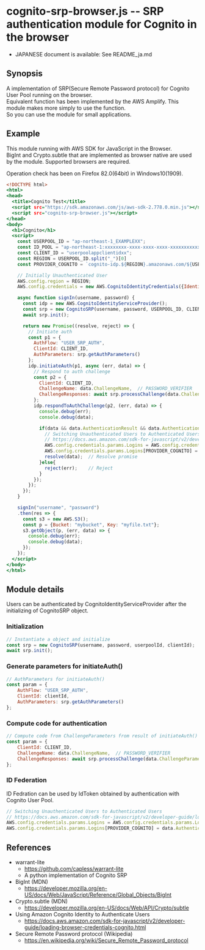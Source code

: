 ﻿# cognito-srp-browser.js -- SRP authentication module for Cognito in the browser

- JAPANESE document is available: See README_ja.md

## Synopsis
A implementation of SRP(Secure Remote Password protocol) for Cognito User Pool running on the browser.  
Equivalent function has been implemented by the AWS Amplify. This module makes more simply to use the function.  
So you can use the module for small applications.

## Example
This module running with AWS SDK for JavaScript in the Browser.  
BigInt and Crypto.subtle that are implemented as browser native are used by the module. Supported browsers are required.

Operation check has been on Firefox 82.0(64bit) in Windows10(1909).

```HTML:signin.html
<!DOCTYPE html>
<html>
<head>
  <title>Cognito Test</title>
  <script src="https://sdk.amazonaws.com/js/aws-sdk-2.778.0.min.js"></script>
  <script src="cognito-srp-browser.js"></script>
</head>
<body>
  <h1>Cognito</h1>
  <script>
    const USERPOOL_ID = "ap-northeast-1_EXAMPLEXX";
    const ID_POOL = "ap-northeast-1:xxxxxxxx-xxxx-xxxx-xxxx-xxxxxxxxxxxx";
    const CLIENT_ID = "userpoolappclientidxx";
    const REGION = USERPOOL_ID.split("_")[0]
    const PROVIDER_COGNITO = `cognito-idp.${REGION}.amazonaws.com/${USERPOOL_ID}`;

    // Initially Unauthenticated User
    AWS.config.region = REGION;
    AWS.config.credentials = new AWS.CognitoIdentityCredentials({IdentityPoolId: ID_POOL});

    async function signIn(username, password) {
      const idp = new AWS.CognitoIdentityServiceProvider();
      const srp = new CognitoSRP(username, password, USERPOOL_ID, CLIENT_ID);
      await srp.init();

      return new Promise((resolve, reject) => {
        // Initiate auth
        const p1 = {
          AuthFlow: "USER_SRP_AUTH",
          ClientId: CLIENT_ID,
          AuthParameters: srp.getAuthParameters()
        };
        idp.initiateAuth(p1, async (err, data) => {
          // Respond to auth challenge
          const p2 = {
            ClientId: CLIENT_ID,
            ChallengeName: data.ChallengeName,  // PASSWORD_VERIFIER
            ChallengeResponses: await srp.processChallenge(data.ChallengeParameters)
          };
          idp.respondToAuthChallenge(p2, (err, data) => {
            console.debug(err);
            console.debug(data);

            if(data && data.AuthenticationResult && data.AuthenticationResult.IdToken){
              // Switching Unauthenticated Users to Authenticated Users
              // https://docs.aws.amazon.com/sdk-for-javascript/v2/developer-guide/loading-browser-credentials-cognito.html
              AWS.config.credentials.params.Logins = AWS.config.credentials.params.Logins || {};
              AWS.config.credentials.params.Logins[PROVIDER_COGNITO] = data.AuthenticationResult.IdToken;
              resolve(data);  // Resolve promise
            }else{
              reject(err);    // Reject
            }
          });
        });
      });
    }

    signIn("username", "password")
    .then(res => {
      const s3 = new AWS.S3();
      const p = {Bucket: "mybucket", Key: "myfile.txt"};
      s3.getObject(p, (err, data) => {
        console.debug(err);
        console.debug(data);
      });
    });
  </script>
</body>
</html>
```

## Module details
Users can be authenticated by CognitoIdentityServiceProvider after the initializing of CognitoSRP object.

### Initialization

```js
// Instantiate a object and initialize
const srp = new CognitoSRP(username, password, userpoolId, clientId);
await srp.init();
```

### Generate parameters for initiateAuth()

```js
// AuthParameters for initiateAuth()
const param = {
    AuthFlow: "USER_SRP_AUTH",
    ClientId: clientId,
    AuthParameters: srp.getAuthParameters()
};
```

### Compute code for authentication

```js
// Compute code from ChallengeParameters from result of initiateAuth()
const param = {
    ClientId: CLIENT_ID,
    ChallengeName: data.ChallengeName,  // PASSWORD_VERIFIER
    ChallengeResponses: await srp.processChallenge(data.ChallengeParameters)
};
```

### ID Federation
ID Fedration can be used by IdToken obtained by authentication with Cognito User Pool.

```js
// Switching Unauthenticated Users to Authenticated Users
// https://docs.aws.amazon.com/sdk-for-javascript/v2/developer-guide/loading-browser-credentials-cognito.html
AWS.config.credentials.params.Logins = AWS.config.credentials.params.Logins || {};
AWS.config.credentials.params.Logins[PROVIDER_COGNITO] = data.AuthenticationResult.IdToken;
```

## References
- warrant-lite
  - https://github.com/capless/warrant-lite
  - A python implementation of Cognito SRP
- BigInt (MDN)
  - https://developer.mozilla.org/en-US/docs/Web/JavaScript/Reference/Global_Objects/BigInt
- Crypto.subtle (MDN)
  - https://developer.mozilla.org/en-US/docs/Web/API/Crypto/subtle
- Using Amazon Cognito Identity to Authenticate Users
  - https://docs.aws.amazon.com/sdk-for-javascript/v2/developer-guide/loading-browser-credentials-cognito.html
- Secure Remote Password protocol (Wikipedia)
  - https://en.wikipedia.org/wiki/Secure_Remote_Password_protocol  
